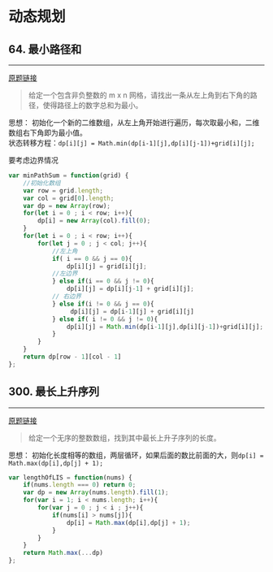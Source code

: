 # 动态规划

## 64. 最小路径和
--- 
[原题链接](https://leetcode-cn.com/problems/minimum-path-sum/)

> 给定一个包含非负整数的 m x n 网格，请找出一条从左上角到右下角的路径，使得路径上的数字总和为最小。

思想： 初始化一个新的二维数组，从左上角开始进行遍历，每次取最小和，二维数组右下角即为最小值。  
状态转移方程：` dp[i][j] = Math.min(dp[i-1][j],dp[i][j-1])+grid[i][j];  `

要考虑边界情况
```javascript
var minPathSum = function(grid) {
    //初始化数组
    var row = grid.length;
    var col = grid[0].length;
    var dp = new Array(row);
    for(let i = 0 ; i < row; i++){
        dp[i] = new Array(col).fill(0);
    }
    for(let i = 0 ; i < row; i++){
        for(let j = 0 ; j < col; j++){
            //左上角
            if( i == 0 && j == 0){
                dp[i][j] = grid[i][j];
            //左边界
            } else if(i == 0 && j != 0){
                dp[i][j] = dp[i][j-1] + grid[i][j];
            // 右边界
            } else if(i != 0 && j == 0){
                 dp[i][j] = dp[i-1][j] + grid[i][j]
            } else if( i != 0 && j != 0){
                dp[i][j] = Math.min(dp[i-1][j],dp[i][j-1])+grid[i][j];
            }
        }
    }
    return dp[row - 1][col - 1]
};
```

## 300. 最长上升序列
--- 
[原题链接](https://leetcode-cn.com/problems/longest-increasing-subsequence/)

> 给定一个无序的整数数组，找到其中最长上升子序列的长度。  

思想： 初始化长度相等的数组，两层循环，如果后面的数比前面的大，则`dp[i] = Math.max(dp[i],dp[j] + 1);`

```javascript
var lengthOfLIS = function(nums) {
    if(nums.length === 0) return 0;
    var dp = new Array(nums.length).fill(1);
    for(var i = 1; i < nums.length; i++){
        for(var j = 0 ; j < i ; j++){
            if(nums[i] > nums[j]){
                dp[i] = Math.max(dp[i],dp[j] + 1);
            }
        }
    }
    return Math.max(...dp)
};
```
